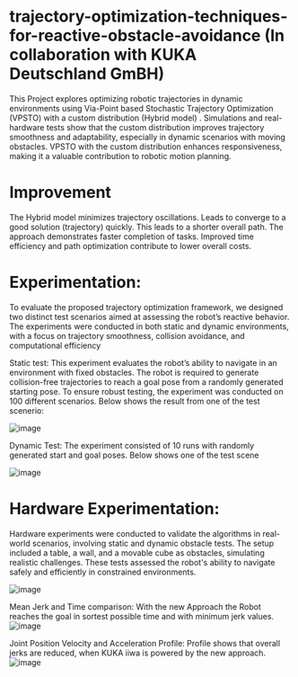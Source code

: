 # trajectory-optimization-techniques-for-reactive-obstacle-avoidance (In collaboration with KUKA Deutschland GmBH)

This Project explores optimizing robotic trajectories in dynamic environments using Via-Point based Stochastic Trajectory Optimization (VPSTO) with a custom distribution (Hybrid model) . Simulations and real-hardware tests show that the custom distribution improves trajectory smoothness and adaptability, especially in dynamic scenarios with moving obstacles. VPSTO with the custom distribution enhances responsiveness, making it a valuable contribution to robotic motion planning.

# Improvement
The Hybrid model minimizes trajectory oscillations.
Leads to converge to a good solution (trajectory) quickly. This leads to a shorter overall path.
The approach demonstrates faster completion of tasks.
Improved time efficiency and path optimization contribute to lower overall costs.



# Experimentation:

To evaluate the proposed trajectory optimization framework, we designed two distinct test scenarios
aimed at assessing the robot’s reactive behavior. The experiments were conducted in both static and
dynamic environments, with a focus on trajectory smoothness, collision avoidance, and computational
efficiency

  Static test:
    This experiment evaluates the robot’s ability to navigate in an environment with fixed obstacles. The
robot is required to generate collision-free trajectories to reach a goal pose from a randomly generated
starting pose. To ensure robust testing, the experiment was conducted on 100 different scenarios.
Below shows the result from one of the test scenerio:

![image](https://github.com/user-attachments/assets/d6239936-2141-4314-bacb-96404705cbd2)


  Dynamic Test:
     The experiment consisted of 10 runs with randomly generated start and goal poses.
  Below shows one of the test scene
  
![image](https://github.com/user-attachments/assets/f84a055d-57f7-474b-9ec7-f94880565375)


# Hardware Experimentation:
Hardware experiments were conducted to validate the algorithms in real-world scenarios, involving static and dynamic obstacle tests. The setup included a table, a wall, and a movable cube as obstacles, simulating realistic challenges. These tests assessed the robot's ability to navigate safely and efficiently in constrained environments.

![image](https://github.com/user-attachments/assets/5db57306-de8d-41d8-80a6-ee1699f5b333)

  Mean Jerk and Time comparison:
  With the new Approach the Robot reaches the goal in sortest possible time and with minimum jerk values.
  ![image](https://github.com/user-attachments/assets/09480e54-4037-4f96-b32c-a775990f5023)

  Joint Position Velocity and Acceleration Profile:
  Profile shows that overall jerks are reduced, when KUKA iiwa is powered by the new approach.
  ![image](https://github.com/user-attachments/assets/2cc8fc92-ce5d-46aa-9ea8-75b9e8cf41d8)


  








